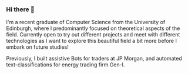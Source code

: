 ### Hi there 👋

I'm a recent graduate of Computer Science from the University of Edinburgh, where I predominantly focused on theoretical aspects of the field. Currently open to try out different projects and meet with different technologies as I want to explore this beautiful field a bit more before I embark on future studies!

Previously, I built assistive Bots for traders at JP Morgan, and automated text-classifications for energy trading firm Gen-I.


<!--
**Pompey21/Pompey21** is a ✨ _special_ ✨ repository because its `README.md` (this file) appears on your GitHub profile.

Here are some ideas to get you started:

- 🔭 I’m currently working on ...
- 🌱 I’m currently learning ...
- 👯 I’m looking to collaborate on ...
- 🤔 I’m looking for help with ...
- 💬 Ask me about ...
- 📫 How to reach me: ...
- 😄 Pronouns: ...
- ⚡ Fun fact: ...
-->
